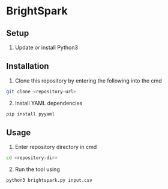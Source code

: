 # BrightSpark
## Setup
1. Update or install Python3

## Installation
1. Clone this repository by entering the following into the cmd
```bash
git clone <repository-url>
```
2. Install YAML dependencies
```bash
pip install pyyaml
```

## Usage
1. Enter repository directory in cmd
```bash
cd <repository-dir>
```
2. Run the tool using
```bash
python3 brightspark.py input.csv
```
